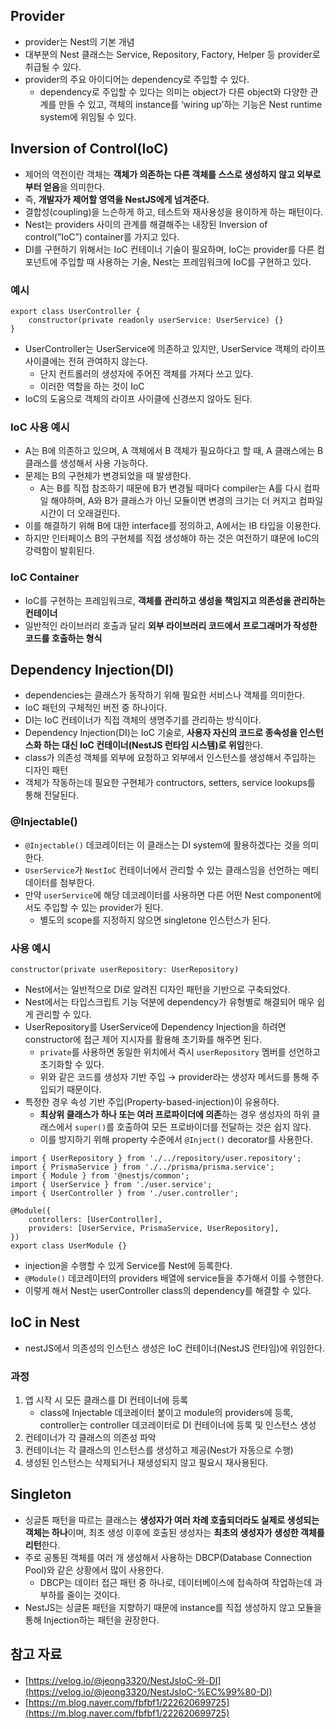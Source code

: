 ## Provider

- provider는 Nest의 기본 개념
- 대부분의 Nest 클래스는 Service, Repository, Factory, Helper 등 provider로 취급될 수 있다.
- provider의 주요 아이디어는 dependency로 주입할 수 있다.
    - dependency로 주입할 수 있다는 의미는 object가 다른 object와 다양한 관계를 만들 수 있고, 객체의 instance를 ‘wiring up’하는 기능은 Nest runtime system에 위임될 수 있다.

## Inversion of Control(IoC)

- 제어의 역전이란 객체는 **객체가 의존하는 다른 객체를 스스로 생성하지 않고 외부로부터 얻음**을 의미한다.
- 즉, **개발자가 제어할 영역을 NestJS에게 넘겨준다.**
- 결합성(coupling)을 느슨하게 하고, 테스트와 재사용성을 용이하게 하는 패턴이다.
- Nest는 providers 사이의 관계를 해결해주는 내장된 Inversion of control(”IoC”) container를 가지고 있다.
- DI를 구현하기 위해서는 IoC 컨테이너 기술이 필요하며, IoC는 provider를 다른 컴포넌트에 주입할 때 사용하는 기술, Nest는 프레임워크에 IoC를 구현하고 있다.

### 예시

```tsx
export class UserController {
	constructor(private readonly userService: UserService) {}
}
```

- UserController는 UserService에 의존하고 있지만, UserService 객체의 라이프 사이클에는 전혀 관여하지 않는다.
    - 단지 컨트롤러의 생성자에 주어진 객체를 가져다 쓰고 있다.
    - 이러한 역할을 하는 것이 IoC
- IoC의 도움으로 객체의 라이프 사이클에 신경쓰지 않아도 된다.

### IoC 사용 예시

- A는 B에 의존하고 있으며, A 객체에서 B 객체가 필요하다고 할 때, A 클래스에는 B 클래스를 생성해서 사용 가능하다.
- 문제는 B의 구현체가 변경되었을 때 발생한다.
    - A는 B를 직접 참조하기 때문에 B가 변경될 때마다 compiler는 A를 다시 컴파일 해야하며, A와 B가 클래스가 아닌 모듈이면 변경의 크기는 더 커지고 컴파일 시간이 더 오래걸린다.
- 이를 해결하기 위해 B에 대한 interface를 정의하고, A에서는 IB 타입을 이용한다.
- 하지만 인터페이스 B의 구현체를 직접 생성해야 하는 것은 여전하기 떄문에 IoC의 강력함이 발휘된다.

### IoC Container

- IoC를 구현하는 프레임워크로, **객체를 관리하고 생성을 책임지고 의존성을 관리하는 컨테이너**
- 일반적인 라이브러리 호출과 달리 **외부 라이브러리 코드에서 프로그래머가 작성한 코드를 호출하는 형식**

## Dependency Injection(DI)

- dependencies는 클래스가 동작하기 위해 필요한 서비스나 객체를 의미한다.
- IoC 패턴의 구체적인 버전 중 하나이다.
- DI는 IoC 컨테이너가 직접 객체의 생명주기를 관리하는 방식이다.
- Dependency Injection(DI)는 IoC 기술로, **사용자 자신의 코드로 종속성을 인스턴스화 하는 대신 IoC 컨테이너(NestJS 런타임 시스템)로 위임**한다.
- class가 의존성 객체를 외부에 요청하고 외부에서 인스턴스를 생성해서 주입하는 디자인 패턴
- 객체가 작동하는데 필요한 구현체가 contructors, setters, service lookups를 통해 전달된다.

### @Injectable()

- `@Injectable()` 데코레이터는 이 클래스는 DI system에 활용하겠다는 것을 의미한다.
- `UserService`가 `NestIoC` 컨테이너에서 관리할 수 있는 클래스임을 선언하는 메티데이터를 첨부한다.
- 만약 `userService`에 해당 데코레이터를 사용하면 다른 어떤 Nest component에서도 주입할 수 있는 provider가 된다.
    - 별도의 scope를 지정하지 않으면 singletone 인스턴스가 된다.

### 사용 예시

```tsx
constructor(private userRepository: UserRepository)
```

- Nest에서는 일반적으로 DI로 알려진 디자인 패턴을 기반으로 구축되었다.
- Nest에서는 타입스크립트 기능 덕분에 dependency가 유형별로 해결되어 매우 쉽게 관리할 수 있다.
- UserRepository를 UserService에 Dependency Injection을 하려면 constructor에 접근 제어 지시자를 활용해 초기화를 해주면 된다.
    - `private`를 사용하면 동일한 위치에서 즉시 `userRepository` 멤버를 선언하고 초기화할 수 있다.
    - 위와 같은 코드를 생성자 기반 주입 → provider라는 생성자 메서드를 통해 주입되기 때문이다.
- 특정한 경우 속성 기반 주입(Property-based-injection)이 유용하다.
    - **최상위 클래스가 하나 또는 여러 프로파이더에 의존**하는 경우 생성자의 하위 클래스에서 `super()`를 호출하여 모든 프로바이더를 전달하는 것은 쉽지 않다.
    - 이를 방지하기 위해 property 수준에서 `@Inject()` decorator를 사용한다.

```tsx
import { UserRepository } from './../repository/user.repository';
import { PrismaService } from './../prisma/prisma.service';
import { Module } from '@nestjs/common';
import { UserService } from './user.service';
import { UserController } from './user.controller';

@Module({
	controllers: [UserController],
	providers: [UserService, PrismaService, UserRepository],
})
export class UserModule {}
```

- injection을 수행할 수 있게 Service를 Nest에 등록한다.
- `@Module()` 데코레이터의 providers 배열에 service들을 추가해서 이를 수행한다.
- 이렇게 해서 Nest는 userController class의 dependency를 해결할 수 있다.

## IoC in Nest

- nestJS에서 의존성의 인스턴스 생성은 IoC 컨테이너(NestJS 런타임)에 위임한다.

### 과정

1. 앱 시작 시 모든 클래스를 DI 컨테이너에 등록
    - class에 Injectable 데코레이터 붙이고 module의 providers에 등록, controller는 controller 데코레이터로 DI 컨테이너에 등록 및 인스턴스 생성
2. 컨테이너가 각 클래스의 의존성 파악
3. 컨테이너는 각 클래스의 인스턴스를 생성하고 제공(Nest가 자동으로 수행)
4. 생성된 인스턴스는 삭제되거나 재생성되지 않고 필요시 재사용된다.

## Singleton

- 싱글톤 패턴을 따르는 클래스는 **생성자가 여러 차례 호출되더라도 실제로 생성되는 객체는 하나**이며, 최초 생성 이후에 호출된 생성자는 **최초의 생성자가 생성한 객체를 리턴**한다.
- 주로 공통된 객체를 여러 개 생성해서 사용하는 DBCP(Database Connection Pool)와 같은 상황에서 많이 사용한다.
    - DBCP는 데이터 접근 패턴 중 하나로, 데이터베이스에 접속하여 작업하는데 과부하를 줄이는 것이다.
- NestJS는 싱글톤 패턴을 지향하기 때문에 instance를 직접 생성하지 않고 모듈을 통해 Injection하는 패턴을 권장한다.

## 참고 자료

- [https://velog.io/@jeong3320/NestJsIoC-와-DI](https://velog.io/@jeong3320/NestJsIoC-%EC%99%80-DI)
- [https://m.blog.naver.com/fbfbf1/222620699725](https://m.blog.naver.com/fbfbf1/222620699725)
